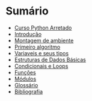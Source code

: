 # Sumário

* [Curso Python Arretado](apresentacao.md)
* [Introdução](introducao.md)
* [Montagem de ambiente](montagem_de_ambiente.md)
* [Primeiro algoritmo](primeiro_algoritmo.md)
* [Variaveis e seus tipos](tipos_de_variaveis.md)
* [Estruturas de Dados Básicas]()
* [Condicionais e Loops](condicionais_e_loops.md)
* [Funções](funcoes.md)
* [Módulos]() 
* [Glossário](glossario.md)
* [Bibliografia](bibliografia.md)

